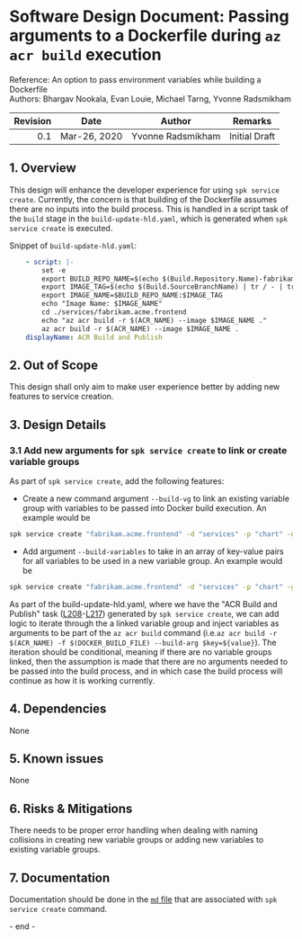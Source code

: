 # Software Design Document: Passing arguments to a Dockerfile during `az acr build` execution

Reference: An option to pass environment variables while building a Dockerfile
<br> Authors: Bhargav Nookala, Evan Louie, Michael Tarng, Yvonne Radsmikham

| Revision | Date         | Author            | Remarks       |
| -------: | ------------ | ----------------- | ------------- |
|      0.1 | Mar-26, 2020 | Yvonne Radsmikham | Initial Draft |

## 1. Overview

This design will enhance the developer experience for using
`spk service create`. Currently, the concern is that building of the Dockerfile
assumes there are no inputs into the build process. This is handled in a script
task of the `build` stage in the `build-update-hld.yaml`, which is generated
when `spk service create` is executed.

Snippet of `build-update-hld.yaml`:

```yaml
    - script: |-
        set -e
        export BUILD_REPO_NAME=$(echo $(Build.Repository.Name)-fabrikam.acme.frontend | tr '[:upper:]' '[:lower:]')
        export IMAGE_TAG=$(echo $(Build.SourceBranchName) | tr / - | tr . - | tr _ - )-$(Build.BuildNumber)
        export IMAGE_NAME=$BUILD_REPO_NAME:$IMAGE_TAG
        echo "Image Name: $IMAGE_NAME"
        cd ./services/fabrikam.acme.frontend
        echo "az acr build -r $(ACR_NAME) --image $IMAGE_NAME ."
        az acr build -r $(ACR_NAME) --image $IMAGE_NAME .
    displayName: ACR Build and Publish
```

## 2. Out of Scope

This design shall only aim to make user experience better by adding new features
to service creation.

## 3. Design Details

### 3.1 Add new arguments for `spk service create` to link or create variable groups

As part of `spk service create`, add the following features:

- Create a new command argument `--build-vg` to link an existing variable group
  with variables to be passed into Docker build execution. An example would be

```sh
spk service create "fabrikam.acme.frontend" -d "services" -p "chart" -g "https://dev.azure.com/bedrock/fabrikam/_git/fabrikam2019" -b "master" --build-vg "my-azdo-build-vg"
```

- Add argument `--build-variables` to take in an array of key-value pairs for
  all variables to be used in a new variable group. An example would be

```sh
spk service create "fabrikam.acme.frontend" -d "services" -p "chart" -g "https://dev.azure.com/bedrock/fabrikam/_git/fabrikam2019" -b "master" --build-variables [version:0.0.1,path:$HOME]
```

As part of the build-update-hld.yaml, where we have the "ACR Build and Publish"
task
([L208](https://github.com/CatalystCode/spk/blob/7fd1606a6e6ad0a4622a8be2f20fe3a0c17e5a82/src/lib/fileutils.ts#L208)-[L217](https://github.com/CatalystCode/spk/blob/7fd1606a6e6ad0a4622a8be2f20fe3a0c17e5a82/src/lib/fileutils.ts#L217))
generated by `spk service create`, we can add logic to iterate through the a
linked variable group and inject variables as arguments to be part of the
`az acr build` command
(i.e.`az acr build -r $(ACR_NAME) -f $(DOCKER_BUILD_FILE) --build-arg $key=${value}`).
The iteration should be conditional, meaning if there are no variable groups
linked, then the assumption is made that there are no arguments needed to be
passed into the build process, and in which case the build process will continue
as how it is working currently.

## 4. Dependencies

None

## 5. Known issues

None

## 6. Risks & Mitigations

There needs to be proper error handling when dealing with naming collisions in
creating new variable groups or adding new variables to existing variable
groups.

## 7. Documentation

Documentation should be done in the
[`md` file](https://github.com/CatalystCode/spk/blob/master/src/commands/service/create.md)
that are associated with `spk service create` command.

\- end -
